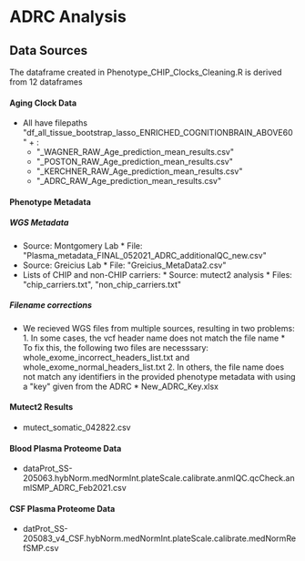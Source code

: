 # ADRC Analysis
## Data Sources
The dataframe created in Phenotype_CHIP_Clocks_Cleaning.R is derived from 12 dataframes <br />
#### Aging Clock Data
* All have filepaths "df_all_tissue_bootstrap_lasso_ENRICHED_COGNITIONBRAIN_ABOVE60" + : <br />
     * "_WAGNER_RAW_Age_prediction_mean_results.csv"
     * "_POSTON_RAW_Age_prediction_mean_results.csv"
     * "_KERCHNER_RAW_Age_prediction_mean_results.csv"
     * "_ADRC_RAW_Age_prediction_mean_results.csv"
#### Phenotype Metadata
##### WGS Metadata
* Source: Montgomery Lab
      * File: "Plasma_metadata_FINAL_052021_ADRC_additionalQC_new.csv"
* Source: Greicius Lab
      * File: "Greicius_MetaData2.csv"
* Lists of CHIP and non-CHIP carriers:
      * Source: mutect2 analysis
      * Files: "chip_carriers.txt", "non_chip_carriers.txt"
##### Filename corrections
* We recieved WGS files from multiple sources, resulting in two problems:
      1. In some cases, the vcf header name does not match the file name
           * To fix this, the following two files are necesssary: whole_exome_incorrect_headers_list.txt and whole_exome_normal_headers_list.txt
      2. In others, the file name does not match any identifiers in the provided phenotype metadata with using a "key" given from the ADRC
           * New_ADRC_Key.xlsx
#### Mutect2 Results
* mutect_somatic_042822.csv

#### Blood Plasma Proteome Data
* dataProt_SS-205063.hybNorm.medNormInt.plateScale.calibrate.anmlQC.qcCheck.anmlSMP_ADRC_Feb2021.csv

#### CSF Plasma Proteome Data
* datProt_SS-205083_v4_CSF.hybNorm.medNormInt.plateScale.calibrate.medNormRefSMP.csv
